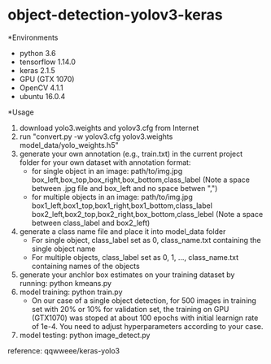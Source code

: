 # object-detection-yolov3-keras

*Environments

 * python 3.6
 * tensorflow 1.14.0
 * keras 2.1.5
 * GPU (GTX 1070)
 * OpenCV 4.1.1
 * ubuntu 16.0.4
 
*Usage
 1. download yolo3.weights and yolov3.cfg from Internet
 2. run "convert.py  -w yolov3.cfg yolov3.weights model_data/yolo_weights.h5"
 3. generate your own annotation (e.g., train.txt) in the current project folder for your own dataset
   with annotation format:
     * for single object in an image: path/to/img.jpg box_left,box_top,box_right,box_bottom,class_label (Note a space between .jpg file and box_left and no space betwen ",")
     * for multiple objects in an image: path/to/img.jpg box1_left,box1_top,box1_right,box1_bottom,class_label box2_left,box2_top,box2_right,box_bottom,class_lebel (Note a space between class_label and box2_left) 
 4. generate a class name file and place it into model_data folder
    * For single object, class_label set as 0, class_name.txt containing the single object name
    * For multiple objects, class_label set as 0, 1, ..., class_name.txt containing names of the objects
 5. generate your anchlor box estimates on your training dataset by running: python kmeans.py
 6. model training:  python train.py 
    * On our case of a single object detection, for 500 images in training set with 20% or 10% for validation set, the training on GPU (GTX1070) was stoped at about 100 epochs with initial learnign rate of 1e-4. You need to adjust hyperparameters according to your case. 
 7. model testing:  python image_detect.py
 
 
  reference: qqwweee/keras-yolo3
 
